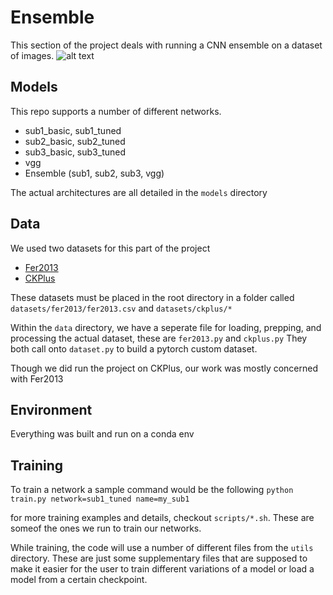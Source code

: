 # Ensemble

This section of the project deals with running a CNN ensemble on a dataset of images.
![alt text](https://github.com/usef-kh/EC523-Deep-Learning-Project/blob/master/ensemble/ensemble_model.PNG)

## Models

This repo supports a number of different networks. 
- sub1_basic, sub1_tuned
- sub2_basic, sub2_tuned
- sub3_basic, sub3_tuned
- vgg
- Ensemble (sub1, sub2, sub3, vgg)

The actual architectures are all detailed in the <code>models</code> directory

## Data 

We used two datasets for this part of the project
- [Fer2013](https://www.kaggle.com/c/challenges-in-representation-learning-facial-expression-recognition-challenge/data)
- [CKPlus](https://www.kaggle.com/shawon10/ckplus)

These datasets must be placed in the root directory in a folder called <code>datasets/fer2013/fer2013.csv</code> and <code>datasets/ckplus/*</code>

Within the <code>data</code> directory, we have a seperate file for loading, prepping, and processing the actual dataset, these are <code>fer2013.py</code> and <code>ckplus.py</code>
They both call onto <code>dataset.py</code> to build a pytorch custom dataset.

Though we did run the project on CKPlus, our work was mostly concerned with Fer2013 

## Environment

Everything was built and run on a conda env 

## Training

To train a network a sample command would be the following
<code>python train.py network=sub1_tuned name=my_sub1</code>

for more training examples and details, checkout <code>scripts/*.sh</code>. These are someof the ones we run to train our networks.

While training, the code will use a number of different files from the <code>utils</code> directory. These are just some supplementary files that are supposed to make it easier for the user to train different variations of a model or load a model from a certain checkpoint.

